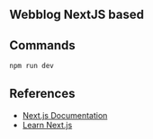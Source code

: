## Webblog NextJS based
## Commands

```bash
npm run dev
```
## References

- [Next.js Documentation](https://nextjs.org/docs)
- [Learn Next.js](https://nextjs.org/learn)